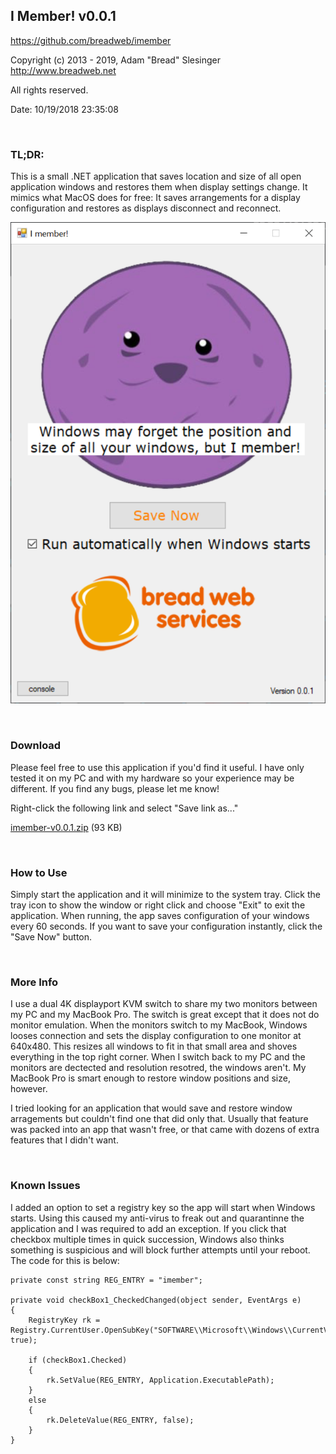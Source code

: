 ## I Member! v0.0.1
https://github.com/breadweb/imember

Copyright (c) 2013 - 2019, Adam "Bread" Slesinger http://www.breadweb.net

All rights reserved.

Date: 10/19/2018 23:35:08

<br>

### TL;DR:

This is a small .NET application that saves location and size of all open application windows and restores them when display settings change. It mimics what MacOS does for free: It saves arrangements for a display configuration and restores as displays disconnect and reconnect.  

![](https://github.com/breadweb/imember/blob/master/images/imember.png) 

<br>

### Download

Please feel free to use this application if you'd find it useful. I have only tested it on my PC and with my hardware so your experience may be different. If you find any bugs, please let me know! 

Right-click the following link and select "Save link as..."

[imember-v0.0.1.zip](https://github.com/breadweb/imember/releases/download/0.0.1/imember-v0.0.1.zip) (93 KB)

<br>

### How to Use

Simply start the application and it will minimize to the system tray. Click the tray icon to show the window or right click and choose "Exit" to exit the application.  When running, the app saves configuration of your windows every 60 seconds. If you want to save your configuration instantly, click the "Save Now" button.

<br>

### More Info

I use a dual 4K displayport KVM switch to share my two monitors between my PC and my MacBook Pro.  The switch is great except that it does not do monitor emulation. When the monitors switch to my MacBook, Windows looses connection and sets the display configuration to one monitor at 640x480. This resizes all windows to fit in that small area and shoves everything in the top right corner. When I switch back to my PC and the monitors are dectected and resolution resotred, the windows aren't. My MacBook Pro is smart enough to restore window positions and size, however. 

I tried looking for an application that would save and restore window arragements but couldn't find one that did only that. Usually that feature was packed into an app that wasn't free, or that came with dozens of extra features that I didn't want. 

<br>

### Known Issues

I added an option to set a registry key so the app will start when Windows starts. Using this caused my anti-virus to freak out and quarantinne the application and I was required to add an exception. If you click that checkbox multiple times in quick succession, Windows also thinks something is suspicious and will block further attempts until your reboot. The code for this is below:

```
private const string REG_ENTRY = "imember";

private void checkBox1_CheckedChanged(object sender, EventArgs e)
{
    RegistryKey rk = Registry.CurrentUser.OpenSubKey("SOFTWARE\\Microsoft\\Windows\\CurrentVersion\\Run", true);

    if (checkBox1.Checked)
    {
        rk.SetValue(REG_ENTRY, Application.ExecutablePath);
    }
    else
    {
        rk.DeleteValue(REG_ENTRY, false);
    }
}
```
